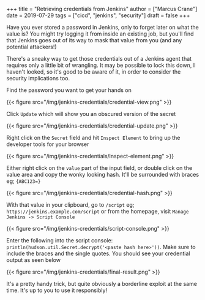 +++
title = "Retrieving credentials from Jenkins"
author = ["Marcus Crane"]
date = 2019-07-29
tags = ["cicd", "jenkins", "security"]
draft = false
+++

Have you ever stored a password in Jenkins, only to forget later on what the value is? You might try logging it from inside an existing job, but you'll find that Jenkins goes out of its way to mask that value from you (and any potential attackers!)

There's a sneaky way to get those credentials out of a Jenkins agent that requires only a little bit of wrangling. It may be possible to lock this down, I haven't looked, so it's good to be aware of it, in order to consider the security implications too.

Find the password you want to get your hands on

{{< figure src="/img/jenkins-credentials/credential-view.png" >}}

Click `Update` which will show you an obscured version of the secret

{{< figure src="/img/jenkins-credentials/credential-update.png" >}}

Right click on the `Secret` field and hit `Inspect Element` to bring up the developer tools for your browser

{{< figure src="/img/jenkins-credentials/inspect-element.png" >}}

Either right click on the `value` part of the input field, or double click on the value area and copy the wonky looking hash. It'll be surrounded with braces eg; `{ABC123=}`

{{< figure src="/img/jenkins-credentials/credential-hash.png" >}}

With that value in your clipboard, go to `/script` eg; `https://jenkins.example.com/script` or from the homepage, visit `Manage Jenkins -> Script Console`

{{< figure src="/img/jenkins-credentials/script-console.png" >}}

Enter the following into the script console: `println(hudson.util.Secret.decrypt('<paste hash here>'))`. Make sure to include the braces and the single quotes. You should see your credential output as seen below

{{< figure src="/img/jenkins-credentials/final-result.png" >}}

It's a pretty handy trick, but quite obviously a borderline exploit at the same time. It's up to you to use it responsibly!
